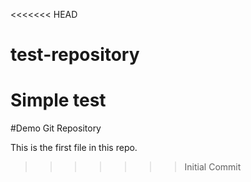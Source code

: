 <<<<<<< HEAD
# test-repository
Simple test
=======
#Demo Git Repository

This is the first file in this repo.
>>>>>>> Initial Commit
